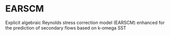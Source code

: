 # EARSCM
Explicit algebraic Reynolds stress correction model (EARSCM) enhanced for the prediction of secondary flows based on k-omega SST
